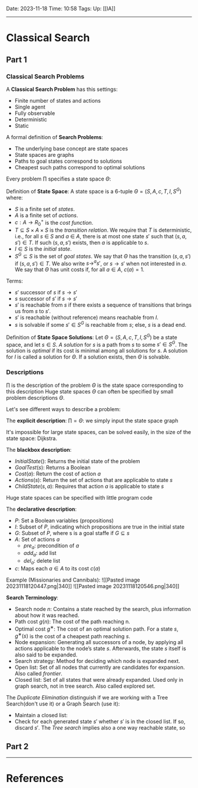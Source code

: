 Date: 2023-11-18
Time: 10:58
Tags:
Up: [[IA]]

---
# Classical Search

## Part 1

### Classical Search Problems

A **Classical Search Problem** has this settings:
- Finite number of states and actions
- Single agent
- Fully observable
- Deterministic
- Static


A formal definition of **Search Problems**:
- The underlying base concept are state spaces
- State spaces are graphs
- Paths to goal states correspond to solutions
- Cheapest such paths correspond to optimal solutions

Every problem $\prod$ specifies a state space $\Theta$: 

Definition of **State Space**:
A state space is a 6-tuple $\Theta = (S, A, c, T, I, S^G)$ where: 
- $S$ is a finite set of *states*. 
- $A$ is a finite set of *actions*. 
- $c : A → R_0^+$ is the *cost function*. 
- $T \subseteq S × A × S$ is the *transition relation*. We require that $T$ is deterministic, i.e., for all $s$ ∈ $S$ and $a$ ∈ $A$, there is at most one state $s'$ such that $(s, a, s') \in T$. If such $(s, a, s')$ exists, then $a$ is applicable to $s$. 
- $I \in S$ is the *initial state*. 
- $S^G \subseteq S$ is the set of *goal states*. 
We say that $\Theta$ has the transition $(s, a, s')$ if $(s, a, s') \in T$. We also write  $s \rightarrow^a s'$, or $s \rightarrow s'$ when not interested in $a$. We say that $\Theta$ has unit costs if, for all $a \in A$, $c(a) = 1$.

Terms:
- $s'$ successor of $s$ if $s \rightarrow s'$
- $s$ successor of $s'$ if $s \rightarrow s'$
- $s'$ is reachable from $s$ if there exists a sequence of transitions that brings us from $s$ to $s'$.
- $s'$ is reachable (without reference) means reachable from $I$.
- $s$ is solvable if some $s' \in S^G$ is reachable from $s$; else, $s$ is a dead end.

Definition of **State Space Solutions**:
Let $\Theta = (S, A, c, T, I, S^G)$ be a state space, and let $s \in S$. $A$ *solution* for $s$ is a path from $s$ to some $s' \in S^G$. The solution is *optimal* if its cost is minimal among all solutions for $s$. A solution for $I$ is called a solution for $\Theta$. If a solution exists, then $\Theta$ is solvable.

### Descriptions

$\prod$ is the description of the problem
$\Theta$ is the state space corresponding to this description
Huge state spaces $\Theta$ can often be specified by small problem descriptions $\Theta$. 

Let's see different ways to describe a problem:

The **explicit description**:
$\prod = \Theta$: we simply input the state space graph

It's impossible for large state spaces, can be solved easily, in the size of the state space: Dijkstra.

The **blackbox description**:
- $InitialState()$: Returns the initial state of the problem
- $GoalTest(s)$: Returns a Boolean
- $Cost(a)$: Return the cost of action $a$
- $Actions(s)$: Return the set of actions that are applicable to state $s$
- $ChildState(s,a)$: Requires that action $a$ is applicable to state $s$

Huge state spaces can be specified with little program code

The **declarative description**:
- $P$: Set a Boolean variables (propositions)
- $I$: Subset of $P$, indicating which propositions are true in the initial state
- $G$: Subset of $P$, where s is a goal staffe if $G \subseteq s$
- $A$: Set of actions $a$
	- $pre_a$: precondition of $a$
	- $add_a$: add list
	- $del_a$: delete list
- $c$: Maps each $a \in A$ to its cost $c(a)$

Example (Missionaries and Cannibals):
![[Pasted image 20231118120447.png|340]]  ![[Pasted image 20231118120546.png|340]]

**Search Terminology**:
- Search node $n$: Contains a state reached by the search, plus information about how it was reached. 
- Path cost $g(n)$: The cost of the path reaching n. 
- Optimal cost $g^∗$: The cost of an optimal solution path. For a state $s$, $g^∗(s)$ is the cost of a cheapest path reaching $s$. 
- Node expansion: Generating all successors of a node, by applying all actions applicable to the node’s state $s$. Afterwards, the state $s$ itself is also said to be expanded. 
- Search strategy: Method for deciding which node is expanded next. 
- Open list: Set of all nodes that currently are candidates for expansion. Also called *frontier*. 
- Closed list: Set of all states that were already expanded. Used only in graph search, not in tree search. Also called explored set.

The *Duplicate Elimination* distinguish if we are working with a Tree Search(don't use it) or a Graph Search (use it):
- Maintain a closed list:
- Check for each generated state $s'$ whether $s'$ is in the closed list. If so, discard $s'$.
The *Tree search* implies also a one way reachable state, so 

## Part 2

---
# References
